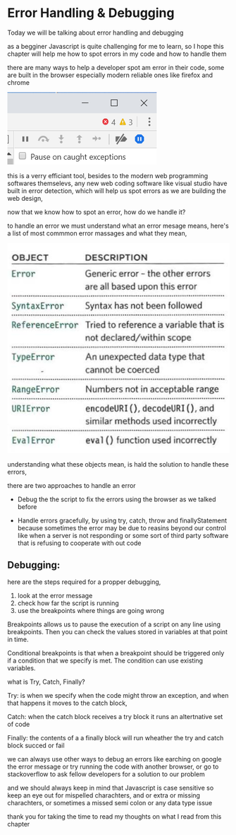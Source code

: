 # Error Handling & Debugging

Today we will be talking about error handling and debugging

as a begginer Javascript is quite challenging for me to learn, so I hope this chapter will help me how to spot errors in my code and how to handle them 

there are many ways to help a developer spot am error in their code, some are built in the browser especially modern reliable ones like firefox and chrome 
 
 <img src="images/error-chrome.png">

 this is a verry efficiant tool, besides to the modern web programming softwares themselevs, any new web coding software like visual studio have built in error detection, which will help us spot errors as we are building the web design,

 now that we know how to spot an error, how do we handle it?

 to handle an error we must understand what an error mesage means, here's a list of most commmon error massages and what they mean, 

<img src ="images/errors-Message.png">

understanding what these objects mean, is hald the solution to handle these errors, 

there are two approaches to handle an error

* Debug the the script to fix the errors using the browser as we talked before

* Handle errors gracefully, by using try, catch, throw and finallyStatement because sometimes the error may be due to reasins beyond our control like when a server is not responding or some sort of third party software that is refusing to cooperate with out code

## Debugging:
here are the steps required for a propper debugging,

1) look at the error message
2) check how far the script is running
3) use the breakpoints where things are going wrong

Breakpoints allows us to pause the execution of a script on any line using breakpoints. Then you can check the values stored in variables at that point in time.

Conditional breakpoints is that when a breakpoint should be triggered only if a condition that we specify is met. The condition can use existing variables.

what is Try, Catch, Finally?

Try: is when we specify when the code might throw an exception, and when that happens it moves to the catch block,

Catch: when the catch block receives a try block it runs an altertnative set of code 

Finally: the contents of a a finally block will run wheather the try and catch block succed or fail 

we can always use other ways to debug an errors like earching on google the error message or try running the code with another browser, or go to stackoverflow to ask fellow developers for a solution to our problem

and we should always keep in mind that Javascript is case sensitive so keep an eye out for mispelled charachters, and or extra or missing charachters, or sometimes a missed semi colon or any data type issue

thank you for taking the time to read my thoughts on what I read from this chapter